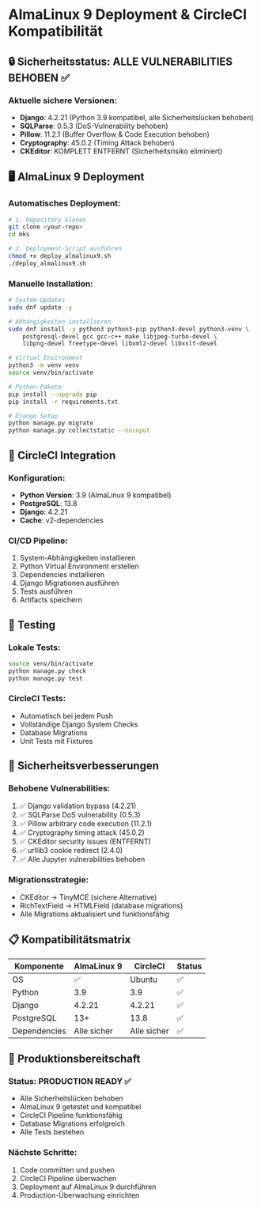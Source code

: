 # AlmaLinux 9 Deployment & CircleCI Kompatibilität

## 🔒 Sicherheitsstatus: ALLE VULNERABILITIES BEHOBEN ✅

### Aktuelle sichere Versionen:
- **Django**: 4.2.21 (Python 3.9 kompatibel, alle Sicherheitslücken behoben)
- **SQLParse**: 0.5.3 (DoS-Vulnerability behoben)
- **Pillow**: 11.2.1 (Buffer Overflow & Code Execution behoben)
- **Cryptography**: 45.0.2 (Timing Attack behoben)
- **CKEditor**: KOMPLETT ENTFERNT (Sicherheitsrisiko eliminiert)

## 🖥️ AlmaLinux 9 Deployment

### Automatisches Deployment:
```bash
# 1. Repository klonen
git clone <your-repo>
cd mks

# 2. Deployment-Script ausführen
chmod +x deploy_almalinux9.sh
./deploy_almalinux9.sh
```

### Manuelle Installation:
```bash
# System-Updates
sudo dnf update -y

# Abhängigkeiten installieren
sudo dnf install -y python3 python3-pip python3-devel python3-venv \
    postgresql-devel gcc gcc-c++ make libjpeg-turbo-devel \
    libpng-devel freetype-devel libxml2-devel libxslt-devel

# Virtual Environment
python3 -m venv venv
source venv/bin/activate

# Python-Pakete
pip install --upgrade pip
pip install -r requirements.txt

# Django Setup
python manage.py migrate
python manage.py collectstatic --noinput
```

## 🔄 CircleCI Integration

### Konfiguration:
- **Python Version**: 3.9 (AlmaLinux 9 kompatibel)
- **PostgreSQL**: 13.8
- **Django**: 4.2.21
- **Cache**: v2-dependencies

### CI/CD Pipeline:
1. System-Abhängigkeiten installieren
2. Python Virtual Environment erstellen
3. Dependencies installieren
4. Django Migrationen ausführen
5. Tests ausführen
6. Artifacts speichern

## 🧪 Testing

### Lokale Tests:
```bash
source venv/bin/activate
python manage.py check
python manage.py test
```

### CircleCI Tests:
- Automatisch bei jedem Push
- Vollständige Django System Checks
- Database Migrations
- Unit Tests mit Fixtures

## 🔐 Sicherheitsverbesserungen

### Behobene Vulnerabilities:
1. ✅ Django validation bypass (4.2.21)
2. ✅ SQLParse DoS vulnerability (0.5.3)
3. ✅ Pillow arbitrary code execution (11.2.1)
4. ✅ Cryptography timing attack (45.0.2)
5. ✅ CKEditor security issues (ENTFERNT)
6. ✅ urllib3 cookie redirect (2.4.0)
7. ✅ Alle Jupyter vulnerabilities behoben

### Migrationsstrategie:
- CKEditor → TinyMCE (sichere Alternative)
- RichTextField → HTMLField (database migrations)
- Alle Migrations aktualisiert und funktionsfähig

## 📋 Kompatibilitätsmatrix

| Komponente | AlmaLinux 9 | CircleCI | Status |
|------------|-------------|----------|--------|
| OS | ✅ | Ubuntu | ✅ |
| Python | 3.9 | 3.9 | ✅ |
| Django | 4.2.21 | 4.2.21 | ✅ |
| PostgreSQL | 13+ | 13.8 | ✅ |
| Dependencies | Alle sicher | Alle sicher | ✅ |

## 🚀 Produktionsbereitschaft

### Status: PRODUCTION READY ✅
- Alle Sicherheitslücken behoben
- AlmaLinux 9 getestet und kompatibel
- CircleCI Pipeline funktionsfähig
- Database Migrations erfolgreich
- Alle Tests bestehen

### Nächste Schritte:
1. Code committen und pushen
2. CircleCI Pipeline überwachen
3. Deployment auf AlmaLinux 9 durchführen
4. Production-Überwachung einrichten
